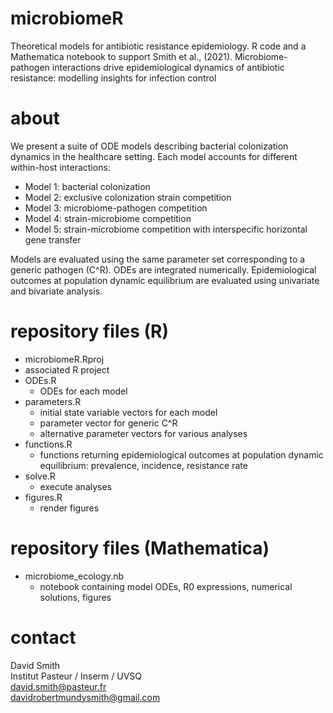 # microbiomeR
Theoretical models for antibiotic resistance epidemiology. R code and a Mathematica notebook to support Smith et al., (2021). Microbiome-pathogen interactions drive epidemiological dynamics of antibiotic resistance: modelling insights for infection control

# about
We present a suite of ODE models describing bacterial colonization dynamics in the healthcare setting. Each model accounts for different within-host interactions:
* Model 1: bacterial colonization
* Model 2: exclusive colonization strain competition
* Model 3: microbiome-pathogen competition
* Model 4: strain-microbiome competition
* Model 5: strain-microbiome competition with interspecific horizontal gene transfer

Models are evaluated using the same parameter set corresponding to a generic pathogen (C^R). ODEs are integrated numerically. Epidemiological outcomes at population dynamic equilibrium are evaluated using univariate and bivariate analysis. 

# repository files (R)
* microbiomeR.Rproj
 * associated R project
* ODEs.R
  * ODEs for each model
* parameters.R
  * initial state variable vectors for each model
  * parameter vector for generic C^R
  * alternative parameter vectors for various analyses
* functions.R
  * functions returning epidemiological outcomes at population dynamic equilibrium: prevalence, incidence, resistance rate
* solve.R
  * execute analyses
* figures.R
  * render figures

# repository files (Mathematica)
* microbiome_ecology.nb
  * notebook containing model ODEs, R0 expressions, numerical solutions,  figures

# contact
David Smith \
Institut Pasteur / Inserm / UVSQ \
david.smith@pasteur.fr \
davidrobertmundysmith@gmail.com
